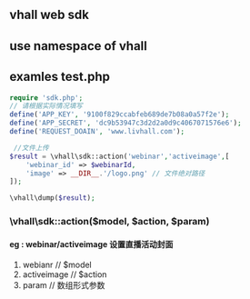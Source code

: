 ## vhall web sdk 

## use namespace of vhall

## examles test.php

```php
require 'sdk.php';
// 请根据实际情况填写
define('APP_KEY', '9100f829ccabfeb689de7b08a0a57f2e');
define('APP_SECRET', 'dc9b53947c3d2d2a0d9c4067071576e6');
define('REQUEST_DOAIN', 'www.livhall.com');

 //文件上传
$result = \vhall\sdk::action('webinar','activeimage',[
    'webinar_id' => $webinarId,
    'image' => __DIR__.'/logo.png' // 文件绝对路径
]);

\vhall\dump($result);

```

### \vhall\sdk::action($model, $action, $param)
#### eg : webinar/activeimage 设置直播活动封面

1) webianr // $model
2) activeimage // $action
3) param // 数组形式参数